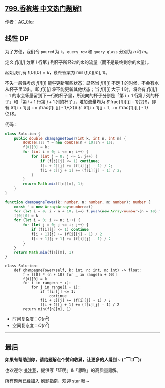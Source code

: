 ## [799.香槟塔 中文热门题解1](https://leetcode.cn/problems/champagne-tower/solutions/100000/by-ac_oier-c8jn)

作者：[AC_OIer](https://leetcode.cn/u/AC_OIer)
## 线性 DP

为了方便，我们令 `poured` 为 `k`，`query_row` 和 `query_glass` 分别为 $n$ 和 $m$。

定义 $f[i][j]$ 为第 $i$ 行第 $j$ 列杯子所经过的水的流量（而不是最终剩余的水量）。

起始我们有 $f[0][0] = k$，最终答案为 $\min(f[n][m], 1)$。

不失一般性考虑 $f[i][j]$ 能够更新哪些状态：显然当 $f[i][j]$ 不足 $1$ 的时候，不会有水从杯子里溢出，即 $f[i][j]$ 将不能更新其他状态；当 $f[i][j]$ 大于 $1$ 时，将会有 $f[i][j] - 1$ 的水会等量留到下一行的杯子里，所流向的杯子分别是「第 $i + 1$ 行第 $j$ 列的杯子」和「第 $i + 1$ 行第 $j + 1$ 列的杯子」，增加流量均为 $\frac{f[i][j] - 1}{2}$，即有 $f[i + 1][j] += \frac{f[i][j] - 1}{2}$ 和 $f[i + 1][j + 1] += \frac{f[i][j] - 1}{2}$。

代码：
```Java []
class Solution {
    public double champagneTower(int k, int n, int m) {
        double[][] f = new double[n + 10][n + 10];
        f[0][0] = k;
        for (int i = 0; i <= n; i++) {
            for (int j = 0; j <= i; j++) {
                if (f[i][j] <= 1) continue;
                f[i + 1][j] += (f[i][j] - 1) / 2;
                f[i + 1][j + 1] += (f[i][j] - 1) / 2;
            }
        }
        return Math.min(f[n][m], 1);
    }
}
```
```TypeScript []
function champagneTower(k: number, n: number, m: number): number {
    const f = new Array<Array<number>>()
    for (let i = 0; i < n + 10; i++) f.push(new Array<number>(n + 10).fill(0))
    f[0][0] = k
    for (let i = 0; i <= n; i++) {
        for (let j = 0; j <= i; j++) {
            if (f[i][j] <= 1) continue
            f[i + 1][j] += (f[i][j] - 1) / 2
            f[i + 1][j + 1] += (f[i][j] - 1) / 2
        }
    }
    return Math.min(f[n][m], 1)
}
```
```Python3 []
class Solution:
    def champagneTower(self, k: int, n: int, m: int) -> float:
        f = [[0] * (n + 10) for _ in range(n + 10)]
        f[0][0] = k
        for i in range(n + 1):
            for j in range(i + 1):
                if f[i][j] <= 1:
                    continue
                f[i + 1][j] += (f[i][j] - 1) / 2
                f[i + 1][j + 1] += (f[i][j] - 1) / 2
        return min(f[n][m], 1)
```
* 时间复杂度：$O(n^2)$
* 空间复杂度：$O(n^2)$

---

## 最后

**如果有帮助到你，请给题解点个赞和收藏，让更多的人看到 ~ ("▔□▔)/**

也欢迎你 [关注我](https://acoier.com/oimg/gzh-qrcode.webp)，提供写「证明」&「思路」的高质量题解。

所有题解已经加入 [刷题指南](https://github.com/SharingSource/LogicStack-LeetCode/wiki)，欢迎 star 哦 ~